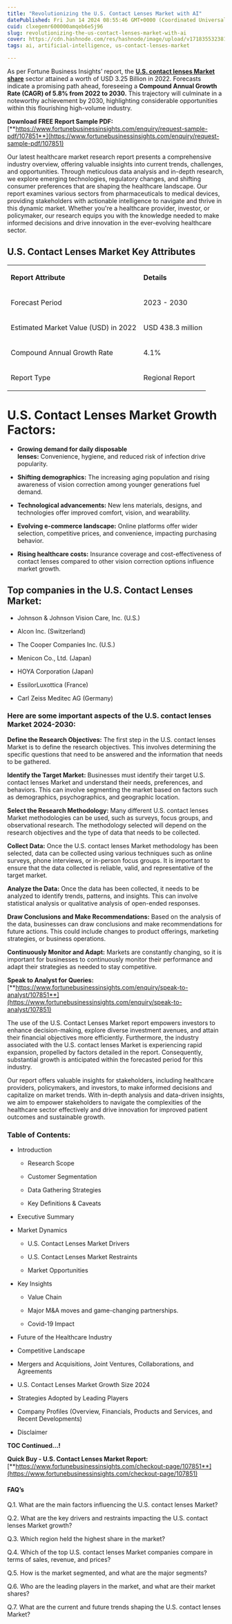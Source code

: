 ```yaml
---
title: "Revolutionizing the U.S. Contact Lenses Market with AI"
datePublished: Fri Jun 14 2024 08:55:46 GMT+0000 (Coordinated Universal Time)
cuid: clxegemr600000amqeb6e5j96
slug: revolutionizing-the-us-contact-lenses-market-with-ai
cover: https://cdn.hashnode.com/res/hashnode/image/upload/v1718355323816/7bd88e54-60a7-41d8-bade-9c7ee2af9a00.png
tags: ai, artificial-intelligence, us-contact-lenses-market

---
```


As per Fortune Business Insights’ report, the [**U.S. contact lenses Market share**](https://www.fortunebusinessinsights.com/u-s-contact-lenses-market-107851) sector attained a worth of USD 3.25 Billion in 2022. Forecasts indicate a promising path ahead, foreseeing a **Compound Annual Growth Rate (CAGR) of 5.8% from 2022 to 2030.** This trajectory will culminate in a noteworthy achievement by 2030, highlighting considerable opportunities within this flourishing high-volume industry.

**Download FREE Report Sample PDF:** [**https://www.fortunebusinessinsights.com/enquiry/request-sample-pdf/107851**](https://www.fortunebusinessinsights.com/enquiry/request-sample-pdf/107851)

Our latest healthcare market research report presents a comprehensive industry overview, offering valuable insights into current trends, challenges, and opportunities. Through meticulous data analysis and in-depth research, we explore emerging technologies, regulatory changes, and shifting consumer preferences that are shaping the healthcare landscape. Our report examines various sectors from pharmaceuticals to medical devices, providing stakeholders with actionable intelligence to navigate and thrive in this dynamic market. Whether you're a healthcare provider, investor, or policymaker, our research equips you with the knowledge needed to make informed decisions and drive innovation in the ever-evolving healthcare sector.

## **U.S. Contact Lenses Market Key Attributes**

<table><tbody><tr><td colspan="1" rowspan="1"><p><strong>Report Attribute</strong></p></td><td colspan="1" rowspan="1"><p><strong>Details</strong></p></td></tr><tr><td colspan="1" rowspan="1"><p>Forecast Period</p></td><td colspan="1" rowspan="1"><p>2023 - 2030</p></td></tr><tr><td colspan="1" rowspan="1"><p>Estimated Market Value (USD) in&nbsp;2022</p></td><td colspan="1" rowspan="1"><p>USD 438.3 million</p></td></tr><tr><td colspan="1" rowspan="1"><p>Compound Annual Growth Rate</p></td><td colspan="1" rowspan="1"><p>4.1%</p></td></tr><tr><td colspan="1" rowspan="1"><p>Report Type</p></td><td colspan="1" rowspan="1"><p>Regional Report</p></td></tr></tbody></table>

# U.S. Contact Lenses Market Growth Factors:

* **Growing demand for daily disposable lenses:** Convenience, hygiene, and reduced risk of infection drive popularity.
    
* **Shifting demographics:** The increasing aging population and rising awareness of vision correction among younger generations fuel demand.
    
* **Technological advancements:** New lens materials, designs, and technologies offer improved comfort, vision, and wearability.
    
* **Evolving e-commerce landscape:** Online platforms offer wider selection, competitive prices, and convenience, impacting purchasing behavior.
    
* **Rising healthcare costs:** Insurance coverage and cost-effectiveness of contact lenses compared to other vision correction options influence market growth.
    

## **Top companies in the U.S. Contact Lenses Market:**

* Johnson & Johnson Vision Care, Inc. (U.S.)
    
* Alcon Inc. (Switzerland)
    
* The Cooper Companies Inc. (U.S.)
    
* Menicon Co., Ltd. (Japan)
    
* HOYA Corporation (Japan)
    
* EssilorLuxottica (France)
    
* Carl Zeiss Meditec AG (Germany)
    

### **Here are some important aspects of the U.S. contact lenses Market 2024-2030:**

**Define the Research Objectives:** The first step in the U.S. contact lenses Market is to define the research objectives. This involves determining the specific questions that need to be answered and the information that needs to be gathered.

**Identify the Target Market:** Businesses must identify their target U.S. contact lenses Market and understand their needs, preferences, and behaviors. This can involve segmenting the market based on factors such as demographics, psychographics, and geographic location.

**Select the Research Methodology:** Many different U.S. contact lenses Market methodologies can be used, such as surveys, focus groups, and observational research. The methodology selected will depend on the research objectives and the type of data that needs to be collected.

**Collect Data:** Once the U.S. contact lenses Market methodology has been selected, data can be collected using various techniques such as online surveys, phone interviews, or in-person focus groups. It is important to ensure that the data collected is reliable, valid, and representative of the target market.

**Analyze the Data:** Once the data has been collected, it needs to be analyzed to identify trends, patterns, and insights. This can involve statistical analysis or qualitative analysis of open-ended responses.

**Draw Conclusions and Make Recommendations:** Based on the analysis of the data, businesses can draw conclusions and make recommendations for future actions. This could include changes to product offerings, marketing strategies, or business operations.

**Continuously Monitor and Adapt:** Markets are constantly changing, so it is important for businesses to continuously monitor their performance and adapt their strategies as needed to stay competitive.

**Speak to Analyst for Queries:** [**https://www.fortunebusinessinsights.com/enquiry/speak-to-analyst/107851**](https://www.fortunebusinessinsights.com/enquiry/speak-to-analyst/107851)

The use of the U.S. Contact Lenses Market report empowers investors to enhance decision-making, explore diverse investment avenues, and attain their financial objectives more efficiently. Furthermore, the industry associated with the U.S. contact lenses Market is experiencing rapid expansion, propelled by factors detailed in the report. Consequently, substantial growth is anticipated within the forecasted period for this industry.

Our report offers valuable insights for stakeholders, including healthcare providers, policymakers, and investors, to make informed decisions and capitalize on market trends. With in-depth analysis and data-driven insights, we aim to empower stakeholders to navigate the complexities of the healthcare sector effectively and drive innovation for improved patient outcomes and sustainable growth.

### **Table of Contents:**

* Introduction
    
    * Research Scope
        
    * Customer Segmentation
        
    * Data Gathering Strategies
        
    * Key Definitions & Caveats
        
* Executive Summary
    
* Market Dynamics
    
    * U.S. Contact Lenses Market Drivers
        
    * U.S. Contact Lenses Market Restraints
        
    * Market Opportunities
        
* Key Insights
    
    * Value Chain
        
    * Major M&A moves and game-changing partnerships.
        
    * Covid-19 Impact
        
* Future of the Healthcare Industry
    
* Competitive Landscape
    
* Mergers and Acquisitions, Joint Ventures, Collaborations, and Agreements
    
* U.S. Contact Lenses Market Growth Size 2024
    
* Strategies Adopted by Leading Players
    
* Company Profiles (Overview, Financials, Products and Services, and Recent Developments)
    
* Disclaimer
    

**TOC Continued…!**

**Quick Buy - U.S. Contact Lenses Market Report:** [**https://www.fortunebusinessinsights.com/checkout-page/107851**](https://www.fortunebusinessinsights.com/checkout-page/107851)

#### **FAQ’s**

Q.1. What are the main factors influencing the U.S. contact lenses Market?

Q.2. What are the key drivers and restraints impacting the U.S. contact lenses Market growth?

Q.3. Which region held the highest share in the market?

Q.4. Which of the top U.S. contact lenses Market companies compare in terms of sales, revenue, and prices?

Q.5. How is the market segmented, and what are the major segments?

Q.6. Who are the leading players in the market, and what are their market shares?

Q.7. What are the current and future trends shaping the U.S. contact lenses Market?